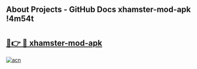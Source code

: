 ## About Projects - GitHub Docs xhamster-mod-apk !4m54t

# <h2><a href="https://andorid.site?title=xhamster-mod-apk&ref=19M">🔗👉 🔴 xhamster-mod-apk</a></h2>

[![acn](https://github.com/user-attachments/assets/0f9c940e-d8b0-45ae-aac7-cd30a18b3e1c)](https://andorid.site?title=xhamster-mod-apk&ref=19M)
